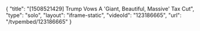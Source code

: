 {
    "title": "[1508521429] Trump Vows A 'Giant, Beautiful, Massive' Tax Cut",
    "type": "solo",
    "layout": "iframe-static",
    "videoId": "123186665",
    "url": "\/tvpembed\/123186665"
}